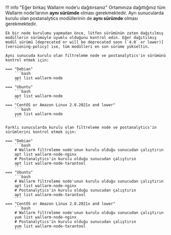 !!! info "Eğer birkaç Wallarm node’u dağıtırsanız"
    Ortamınıza dağıttığınız tüm Wallarm node’larının **aynı sürümde** olması gerekmektedir. Ayrı sunucularda kurulu olan postanalytics modüllerinin de **aynı sürümde** olması gerekmektedir.

    Ek bir node kurulumu yapmadan önce, lütfen sürümünün zaten dağıtılmış modüllerin sürümüyle uyumlu olduğunu kontrol edin. Eğer dağıtılmış modül sürümü [deprecated or will be deprecated soon (`4.0` or lower)][versioning-policy] ise, tüm modülleri en son sürüme yükseltin.

    Aynı sunucuda kurulu olan filtreleme node ve postanalytics'in sürümünü kontrol etmek için:

    === "Debian"
        ```bash
        apt list wallarm-node
        ```
    === "Ubuntu"
        ```bash
        apt list wallarm-node
        ```
    === "CentOS or Amazon Linux 2.0.2021x and lower"
        ```bash
        yum list wallarm-node
        ```

    Farklı sunucularda kurulu olan filtreleme node ve postanalytics'in sürümlerini kontrol etmek için:

    === "Debian"
        ```bash
        # Wallarm filtreleme node'unun kurulu olduğu sunucudan çalıştırın
        apt list wallarm-node-nginx
        # Postanalytics'in kurulu olduğu sunucudan çalıştırın
        apt list wallarm-node-tarantool
        ```
    === "Ubuntu"
        ```bash
        # Wallarm filtreleme node'unun kurulu olduğu sunucudan çalıştırın
        apt list wallarm-node-nginx
        # Postanalytics'in kurulu olduğu sunucudan çalıştırın
        apt list wallarm-node-tarantool
        ```
    === "CentOS or Amazon Linux 2.0.2021x and lower"
        ```bash
        # Wallarm filtreleme node'unun kurulu olduğu sunucudan çalıştırın
        yum list wallarm-node-nginx
        # Postanalytics'in kurulu olduğu sunucudan çalıştırın
        yum list wallarm-node-tarantool
        ```